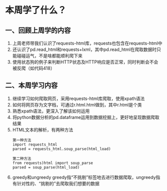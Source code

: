 # 本周学了什么？
## 一、回顾上周学的内容
1. 上周老师带我们认识了requests-html库，requests也包含在requests-html中
2. 还认识了pd.read_html和requests+lxml，其中pd.read_html在爬取数据时只能碰碰运气，不是啥都能顺利爬下来
3. 使用状态狗的例子来判断HTTP状态及HTTP响应是否正常，同时判断会不会被反爬（如代码418）
## 二、本周学习内容
1. 继续学习如何爬取网页，采用requests-html库爬取，使用xpath语法
2. 如何将网页存为文字档，可通过r.html.html做到，其中r.html是个类
3. 熟悉xpath语法，更深入了解该如何运用
4. 将python数据分析的pd.dataframe运用到数据挖掘上，更好地呈现数据爬取结果
5. HTML文本的解析，有两种方法   
   ```
   第一种方法
   import requests_html
   parsed = requests_html.soup_parse(html_load)
   ```
   ```
   第二种方法
   from requests)html import soup_parse
   parsed = soup_parse(html_load)
   ```   
6. greedy和ungreedy
   greedy指“不挑剔”标签地去进行数据爬取，ungreedy指有针对性的、“挑剔的”去爬取我们想要的数据
